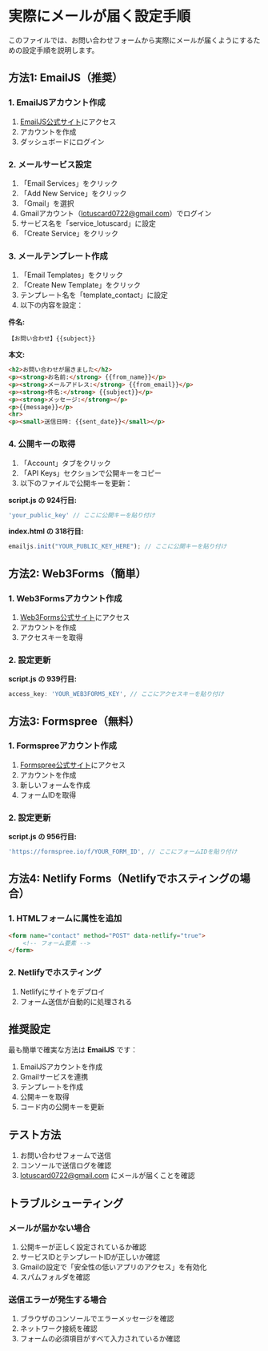 # 実際にメールが届く設定手順

このファイルでは、お問い合わせフォームから実際にメールが届くようにするための設定手順を説明します。

## 方法1: EmailJS（推奨）

### 1. EmailJSアカウント作成
1. [EmailJS公式サイト](https://www.emailjs.com/)にアクセス
2. アカウントを作成
3. ダッシュボードにログイン

### 2. メールサービス設定
1. 「Email Services」をクリック
2. 「Add New Service」をクリック
3. 「Gmail」を選択
4. Gmailアカウント（lotuscard0722@gmail.com）でログイン
5. サービス名を「service_lotuscard」に設定
6. 「Create Service」をクリック

### 3. メールテンプレート作成
1. 「Email Templates」をクリック
2. 「Create New Template」をクリック
3. テンプレート名を「template_contact」に設定
4. 以下の内容を設定：

**件名:**
```
【お問い合わせ】{{subject}}
```

**本文:**
```html
<h2>お問い合わせが届きました</h2>
<p><strong>お名前:</strong> {{from_name}}</p>
<p><strong>メールアドレス:</strong> {{from_email}}</p>
<p><strong>件名:</strong> {{subject}}</p>
<p><strong>メッセージ:</strong></p>
<p>{{message}}</p>
<hr>
<p><small>送信日時: {{sent_date}}</small></p>
```

### 4. 公開キーの取得
1. 「Account」タブをクリック
2. 「API Keys」セクションで公開キーをコピー
3. 以下のファイルで公開キーを更新：

**script.js の 924行目:**
```javascript
'your_public_key' // ここに公開キーを貼り付け
```

**index.html の 318行目:**
```javascript
emailjs.init("YOUR_PUBLIC_KEY_HERE"); // ここに公開キーを貼り付け
```

## 方法2: Web3Forms（簡単）

### 1. Web3Formsアカウント作成
1. [Web3Forms公式サイト](https://web3forms.com/)にアクセス
2. アカウントを作成
3. アクセスキーを取得

### 2. 設定更新
**script.js の 939行目:**
```javascript
access_key: 'YOUR_WEB3FORMS_KEY', // ここにアクセスキーを貼り付け
```

## 方法3: Formspree（無料）

### 1. Formspreeアカウント作成
1. [Formspree公式サイト](https://formspree.io/)にアクセス
2. アカウントを作成
3. 新しいフォームを作成
4. フォームIDを取得

### 2. 設定更新
**script.js の 956行目:**
```javascript
'https://formspree.io/f/YOUR_FORM_ID', // ここにフォームIDを貼り付け
```

## 方法4: Netlify Forms（Netlifyでホスティングの場合）

### 1. HTMLフォームに属性を追加
```html
<form name="contact" method="POST" data-netlify="true">
    <!-- フォーム要素 -->
</form>
```

### 2. Netlifyでホスティング
1. Netlifyにサイトをデプロイ
2. フォーム送信が自動的に処理される

## 推奨設定

最も簡単で確実な方法は **EmailJS** です：

1. EmailJSアカウントを作成
2. Gmailサービスを連携
3. テンプレートを作成
4. 公開キーを取得
5. コード内の公開キーを更新

## テスト方法

1. お問い合わせフォームで送信
2. コンソールで送信ログを確認
3. lotuscard0722@gmail.com にメールが届くことを確認

## トラブルシューティング

### メールが届かない場合
1. 公開キーが正しく設定されているか確認
2. サービスIDとテンプレートIDが正しいか確認
3. Gmailの設定で「安全性の低いアプリのアクセス」を有効化
4. スパムフォルダを確認

### 送信エラーが発生する場合
1. ブラウザのコンソールでエラーメッセージを確認
2. ネットワーク接続を確認
3. フォームの必須項目がすべて入力されているか確認

